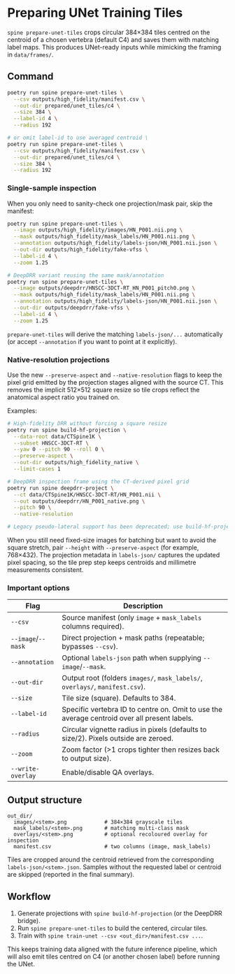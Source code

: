 # Preparing UNet Training Tiles

`spine prepare-unet-tiles` crops circular 384×384 tiles centred on the centroid of a chosen vertebra (default C4) and saves them with matching label maps. This produces UNet-ready inputs while mimicking the framing in `data/frames/`.

## Command

```bash
poetry run spine prepare-unet-tiles \
  --csv outputs/high_fidelity/manifest.csv \
  --out-dir prepared/unet_tiles/c4 \
  --size 384 \
  --label-id 4 \
  --radius 192
```

```bash
# or omit label-id to use averaged centroid \
poetry run spine prepare-unet-tiles \
  --csv outputs/high_fidelity/manifest.csv \
  --out-dir prepared/unet_tiles/c4 \
  --size 384 \
  --radius 192
```

### Single-sample inspection

When you only need to sanity-check one projection/mask pair, skip the manifest:

```bash
poetry run spine prepare-unet-tiles \
  --image outputs/high_fidelity/images/HN_P001.nii.png \
  --mask outputs/high_fidelity/mask_labels/HN_P001.nii.png \
  --annotation outputs/high_fidelity/labels-json/HN_P001.nii.json \
  --out-dir outputs/high_fidelity/fake-vfss \
  --label-id 4 \
  --zoom 1.25

# DeepDRR variant reusing the same mask/annotation
poetry run spine prepare-unet-tiles \
  --image outputs/deepdrr/HNSCC-3DCT-RT_HN_P001_pitch0.png \
  --mask outputs/high_fidelity/mask_labels/HN_P001.nii.png \
  --annotation outputs/high_fidelity/labels-json/HN_P001.nii.json \
  --out-dir outputs/deepdrr/fake-vfss \
  --label-id 4 \
  --zoom 1.25
```

`prepare-unet-tiles` will derive the matching `labels-json/...` automatically (or
accept `--annotation` if you want to point at it explicitly).

### Native-resolution projections

Use the new `--preserve-aspect` and `--native-resolution` flags to keep the
pixel grid emitted by the projection stages aligned with the source CT. This
removes the implicit 512×512 square resize so tile crops reflect the anatomical
aspect ratio you trained on.

Examples:

```bash
# High-fidelity DRR without forcing a square resize
poetry run spine build-hf-projection \
  --data-root data/CTSpine1K \
  --subset HNSCC-3DCT-RT \
  --yaw 0 --pitch 90 --roll 0 \
  --preserve-aspect \
  --out-dir outputs/high_fidelity_native \
  --limit-cases 1

# DeepDRR inspection frame using the CT-derived pixel grid
poetry run spine deepdrr-project \
  --ct data/CTSpine1K/HNSCC-3DCT-RT/HN_P001.nii \
  --out outputs/deepdrr/HN_P001_native.png \
  --pitch 90 \
  --native-resolution

# Legacy pseudo-lateral support has been deprecated; use build-hf-projection instead.
```

When you still need fixed-size images for batching but want to avoid the square
stretch, pair `--height` with `--preserve-aspect` (for example, 768×432). The
projection metadata in `labels-json/` captures the updated pixel spacing, so the
tile prep step keeps centroids and millimetre measurements consistent.

### Important options

| Flag | Description |
|------|-------------|
| `--csv` | Source manifest (only `image` + `mask_labels` columns required). |
| `--image`/`--mask` | Direct projection + mask paths (repeatable; bypasses `--csv`). |
| `--annotation` | Optional `labels-json` path when supplying `--image`/`--mask`. |
| `--out-dir` | Output root (folders `images/`, `mask_labels/`, `overlays/`, `manifest.csv`). |
| `--size` | Tile size (square). Defaults to 384. |
| `--label-id` | Specific vertebra ID to centre on. Omit to use the average centroid over all present labels. |
| `--radius` | Circular vignette radius in pixels (defaults to size/2). Pixels outside are zeroed. |
| `--zoom` | Zoom factor (>1 crops tighter then resizes back to output size). |
| `--write-overlay` | Enable/disable QA overlays. |

## Output structure

```
out_dir/
  images/<stem>.png            # 384×384 grayscale tiles
  mask_labels/<stem>.png       # matching multi-class mask
  overlays/<stem>.png          # optional recoloured overlay for inspection
  manifest.csv                 # two columns (image, mask_labels)
```

Tiles are cropped around the centroid retrieved from the corresponding `labels-json/<stem>.json`. Samples without the requested label or centroid are skipped (reported in the final summary).

## Workflow

1. Generate projections with `spine build-hf-projection` (or the DeepDRR bridge).
2. Run `spine prepare-unet-tiles` to build the centered, circular tiles.
3. Train with `spine train-unet --csv <out_dir>/manifest.csv ...`.

This keeps training data aligned with the future inference pipeline, which will also emit tiles centred on C4 (or another chosen label) before running the UNet.
